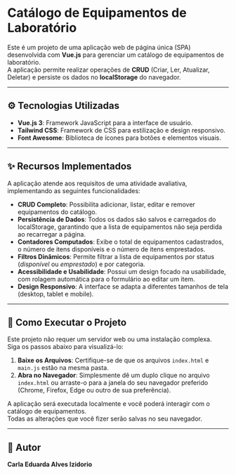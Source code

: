 # Catálogo de Equipamentos de Laboratório

Este é um projeto de uma aplicação web de página única (SPA) desenvolvida com **Vue.js** para gerenciar um catálogo de equipamentos de laboratório.  
A aplicação permite realizar operações de **CRUD** (Criar, Ler, Atualizar, Deletar) e persiste os dados no **localStorage** do navegador.

---

## ⚙️ Tecnologias Utilizadas
- **Vue.js 3**: Framework JavaScript para a interface de usuário.  
- **Tailwind CSS**: Framework de CSS para estilização e design responsivo.  
- **Font Awesome**: Biblioteca de ícones para botões e elementos visuais.  

---

## ✨ Recursos Implementados
A aplicação atende aos requisitos de uma atividade avaliativa, implementando as seguintes funcionalidades:

- **CRUD Completo**: Possibilita adicionar, listar, editar e remover equipamentos do catálogo.  
- **Persistência de Dados**: Todos os dados são salvos e carregados do localStorage, garantindo que a lista de equipamentos não seja perdida ao recarregar a página.  
- **Contadores Computados**: Exibe o total de equipamentos cadastrados, o número de itens disponíveis e o número de itens emprestados.  
- **Filtros Dinâmicos**: Permite filtrar a lista de equipamentos por status (*disponível* ou *emprestado*) e por categoria.  
- **Acessibilidade e Usabilidade**: Possui um design focado na usabilidade, com rolagem automática para o formulário ao editar um item.  
- **Design Responsivo**: A interface se adapta a diferentes tamanhos de tela (desktop, tablet e mobile).  

---

## 🚀 Como Executar o Projeto
Este projeto não requer um servidor web ou uma instalação complexa.  
Siga os passos abaixo para visualizá-lo:

1. **Baixe os Arquivos**: Certifique-se de que os arquivos `index.html` e `main.js` estão na mesma pasta.  
2. **Abra no Navegador**: Simplesmente dê um duplo clique no arquivo `index.html` ou arraste-o para a janela do seu navegador preferido (Chrome, Firefox, Edge ou outro de sua preferência).  

A aplicação será executada localmente e você poderá interagir com o catálogo de equipamentos.  
Todas as alterações que você fizer serão salvas no seu navegador.  

---

## 📝 Autor
**Carla Eduarda Alves Izidorio**
